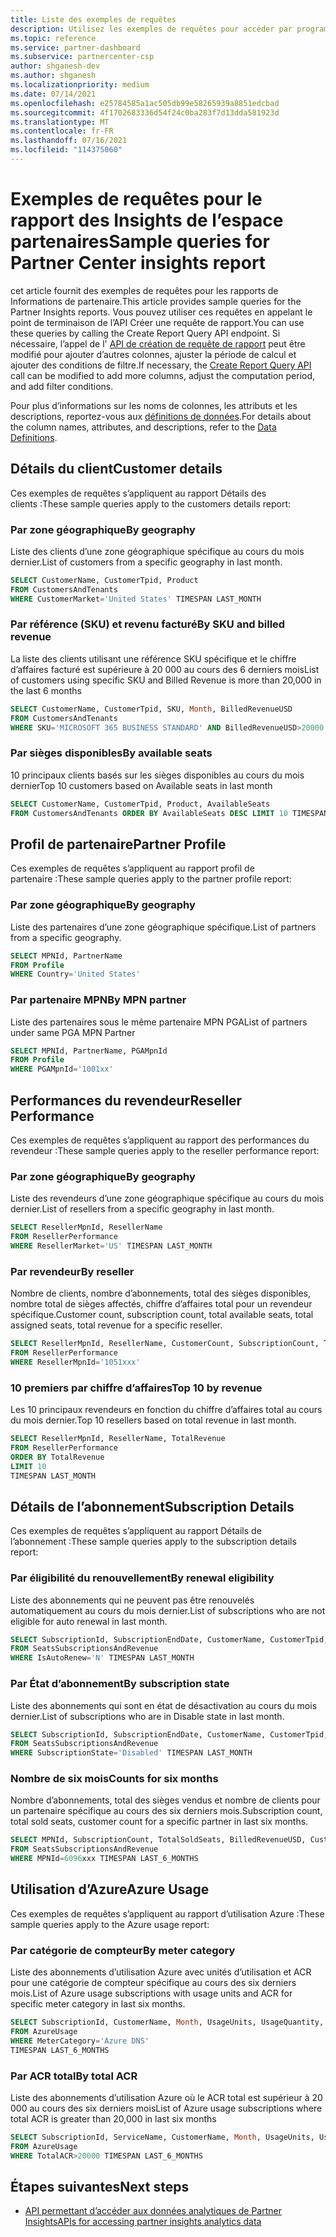 ```yaml
---
title: Liste des exemples de requêtes
description: Utilisez les exemples de requêtes pour accéder par programmation aux données analytiques de Partner Insights.
ms.topic: reference
ms.service: partner-dashboard
ms.subservice: partnercenter-csp
author: shganesh-dev
ms.author: shganesh
ms.localizationpriority: medium
ms.date: 07/14/2021
ms.openlocfilehash: e25784585a1ac505db99e58265939a8851edcbad
ms.sourcegitcommit: 4f1702683336d54f24c0ba283f7d13dda581923d
ms.translationtype: MT
ms.contentlocale: fr-FR
ms.lasthandoff: 07/16/2021
ms.locfileid: "114375060"
---
```

# <a name="sample-queries-for-partner-center-insights-report"></a><span data-ttu-id="09903-103">Exemples de requêtes pour le rapport des Insights de l’espace partenaires</span><span class="sxs-lookup"><span data-stu-id="09903-103">Sample queries for Partner Center insights report</span></span>

<span data-ttu-id="09903-104">cet article fournit des exemples de requêtes pour les rapports de Informations de partenaire.</span><span class="sxs-lookup"><span data-stu-id="09903-104">This article provides sample queries for the Partner Insights reports.</span></span> <span data-ttu-id="09903-105">Vous pouvez utiliser ces requêtes en appelant le point de terminaison de l’API Créer une requête de rapport.</span><span class="sxs-lookup"><span data-stu-id="09903-105">You can use these queries by calling the Create Report Query API endpoint.</span></span> <span data-ttu-id="09903-106">Si nécessaire, l’appel de l' [API de création de requête de rapport](insights-programmatic-access-paradigm.md#create-report-query-api) peut être modifié pour ajouter d’autres colonnes, ajuster la période de calcul et ajouter des conditions de filtre.</span><span class="sxs-lookup"><span data-stu-id="09903-106">If necessary, the [Create Report Query API](insights-programmatic-access-paradigm.md#create-report-query-api) call can be modified to add more columns, adjust the computation period, and add filter conditions.</span></span>

<span data-ttu-id="09903-107">Pour plus d’informations sur les noms de colonnes, les attributs et les descriptions, reportez-vous aux [définitions de données](insights-data-definitions.md).</span><span class="sxs-lookup"><span data-stu-id="09903-107">For details about the column names, attributes, and descriptions, refer to the [Data Definitions](insights-data-definitions.md).</span></span>

## <a name="customer-details"></a><span data-ttu-id="09903-108">Détails du client</span><span class="sxs-lookup"><span data-stu-id="09903-108">Customer details</span></span>

<span data-ttu-id="09903-109">Ces exemples de requêtes s’appliquent au rapport Détails des clients :</span><span class="sxs-lookup"><span data-stu-id="09903-109">These sample queries apply to the customers details report:</span></span>

### <a name="by-geography"></a><span data-ttu-id="09903-110">Par zone géographique</span><span class="sxs-lookup"><span data-stu-id="09903-110">By geography</span></span>

<span data-ttu-id="09903-111">Liste des clients d’une zone géographique spécifique au cours du mois dernier.</span><span class="sxs-lookup"><span data-stu-id="09903-111">List of customers from a specific geography in last month.</span></span>

```sql
SELECT CustomerName, CustomerTpid, Product 
FROM CustomersAndTenants 
WHERE CustomerMarket='United States' TIMESPAN LAST_MONTH
```

### <a name="by-sku-and-billed-revenue"></a><span data-ttu-id="09903-112">Par référence (SKU) et revenu facturé</span><span class="sxs-lookup"><span data-stu-id="09903-112">By SKU and billed revenue</span></span>

<span data-ttu-id="09903-113">La liste des clients utilisant une référence SKU spécifique et le chiffre d’affaires facturé est supérieure à 20 000 au cours des 6 derniers mois</span><span class="sxs-lookup"><span data-stu-id="09903-113">List of customers using specific SKU and Billed Revenue is more than 20,000 in the last 6 months</span></span>

```sql
SELECT CustomerName, CustomerTpid, SKU, Month, BilledRevenueUSD 
FROM CustomersAndTenants 
WHERE SKU='MICROSOFT 365 BUSINESS STANDARD' AND BilledRevenueUSD>20000 TIMESPAN LAST_6_MONTHS
```

### <a name="by-available-seats"></a><span data-ttu-id="09903-114">Par sièges disponibles</span><span class="sxs-lookup"><span data-stu-id="09903-114">By available seats</span></span>

<span data-ttu-id="09903-115">10 principaux clients basés sur les sièges disponibles au cours du mois dernier</span><span class="sxs-lookup"><span data-stu-id="09903-115">Top 10 customers based on Available seats in last month</span></span>

```sql
SELECT CustomerName, CustomerTpid, Product, AvailableSeats 
FROM CustomersAndTenants ORDER BY AvailableSeats DESC LIMIT 10 TIMESPAN LAST_MONTH
```

## <a name="partner-profile"></a><span data-ttu-id="09903-116">Profil de partenaire</span><span class="sxs-lookup"><span data-stu-id="09903-116">Partner Profile</span></span>

<span data-ttu-id="09903-117">Ces exemples de requêtes s’appliquent au rapport profil de partenaire :</span><span class="sxs-lookup"><span data-stu-id="09903-117">These sample queries apply to the partner profile report:</span></span>

### <a name="by-geography"></a><span data-ttu-id="09903-118">Par zone géographique</span><span class="sxs-lookup"><span data-stu-id="09903-118">By geography</span></span>

<span data-ttu-id="09903-119">Liste des partenaires d’une zone géographique spécifique.</span><span class="sxs-lookup"><span data-stu-id="09903-119">List of partners from a specific geography.</span></span>

```sql
SELECT MPNId, PartnerName 
FROM Profile 
WHERE Country='United States'
```

### <a name="by-mpn-partner"></a><span data-ttu-id="09903-120">Par partenaire MPN</span><span class="sxs-lookup"><span data-stu-id="09903-120">By MPN partner</span></span>

<span data-ttu-id="09903-121">Liste des partenaires sous le même partenaire MPN PGA</span><span class="sxs-lookup"><span data-stu-id="09903-121">List of partners under same PGA MPN Partner</span></span>

```sql
SELECT MPNId, PartnerName, PGAMpnId 
FROM Profile 
WHERE PGAMpnId='1001xx'
```

## <a name="reseller-performance"></a><span data-ttu-id="09903-122">Performances du revendeur</span><span class="sxs-lookup"><span data-stu-id="09903-122">Reseller Performance</span></span>

<span data-ttu-id="09903-123">Ces exemples de requêtes s’appliquent au rapport des performances du revendeur :</span><span class="sxs-lookup"><span data-stu-id="09903-123">These sample queries apply to the reseller performance report:</span></span>

### <a name="by-geography"></a><span data-ttu-id="09903-124">Par zone géographique</span><span class="sxs-lookup"><span data-stu-id="09903-124">By geography</span></span>

<span data-ttu-id="09903-125">Liste des revendeurs d’une zone géographique spécifique au cours du mois dernier.</span><span class="sxs-lookup"><span data-stu-id="09903-125">List of resellers from a specific geography in last month.</span></span>

```sql
SELECT ResellerMpnId, ResellerName 
FROM ResellerPerformance 
WHERE ResellerMarket='US' TIMESPAN LAST_MONTH
```

### <a name="by-reseller"></a><span data-ttu-id="09903-126">Par revendeur</span><span class="sxs-lookup"><span data-stu-id="09903-126">By reseller</span></span>

<span data-ttu-id="09903-127">Nombre de clients, nombre d’abonnements, total des sièges disponibles, nombre total de sièges affectés, chiffre d’affaires total pour un revendeur spécifique.</span><span class="sxs-lookup"><span data-stu-id="09903-127">Customer count, subscription count, total available seats, total assigned seats, total revenue for a specific reseller.</span></span>

```sql
SELECT ResellerMpnId, ResellerName, CustomerCount, SubscriptionCount, TotalAvailableSeats, TotalAssignedSeats, TotalRevenue 
FROM ResellerPerformance 
WHERE ResellerMpnId='1051xxx'
```

### <a name="top-10-by-revenue"></a><span data-ttu-id="09903-128">10 premiers par chiffre d’affaires</span><span class="sxs-lookup"><span data-stu-id="09903-128">Top 10 by revenue</span></span>

<span data-ttu-id="09903-129">Les 10 principaux revendeurs en fonction du chiffre d’affaires total au cours du mois dernier.</span><span class="sxs-lookup"><span data-stu-id="09903-129">Top 10 resellers based on total revenue in last month.</span></span>

```sql
SELECT ResellerMpnId, ResellerName, TotalRevenue 
FROM ResellerPerformance 
ORDER BY TotalRevenue 
LIMIT 10 
TIMESPAN LAST_MONTH
```

## <a name="subscription-details"></a><span data-ttu-id="09903-130">Détails de l’abonnement</span><span class="sxs-lookup"><span data-stu-id="09903-130">Subscription Details</span></span>

<span data-ttu-id="09903-131">Ces exemples de requêtes s’appliquent au rapport Détails de l’abonnement :</span><span class="sxs-lookup"><span data-stu-id="09903-131">These sample queries apply to the subscription details report:</span></span>

### <a name="by-renewal-eligibility"></a><span data-ttu-id="09903-132">Par éligibilité du renouvellement</span><span class="sxs-lookup"><span data-stu-id="09903-132">By renewal eligibility</span></span>

<span data-ttu-id="09903-133">Liste des abonnements qui ne peuvent pas être renouvelés automatiquement au cours du mois dernier.</span><span class="sxs-lookup"><span data-stu-id="09903-133">List of subscriptions who are not eligible for auto renewal in last month.</span></span>

```sql
SELECT SubscriptionId, SubscriptionEndDate, CustomerName, CustomerTpid, Product 
FROM SeatsSubscriptionsAndRevenue 
WHERE IsAutoRenew='N' TIMESPAN LAST_MONTH
```

### <a name="by-subscription-state"></a><span data-ttu-id="09903-134">Par État d’abonnement</span><span class="sxs-lookup"><span data-stu-id="09903-134">By subscription state</span></span>

<span data-ttu-id="09903-135">Liste des abonnements qui sont en état de désactivation au cours du mois dernier.</span><span class="sxs-lookup"><span data-stu-id="09903-135">List of subscriptions who are in Disable state in last month.</span></span>

```sql
SELECT SubscriptionId, SubscriptionEndDate, CustomerName, CustomerTpid, Product 
FROM SeatsSubscriptionsAndRevenue 
WHERE SubscriptionState='Disabled' TIMESPAN LAST_MONTH
```

### <a name="counts-for-six-months"></a><span data-ttu-id="09903-136">Nombre de six mois</span><span class="sxs-lookup"><span data-stu-id="09903-136">Counts for six months</span></span>

<span data-ttu-id="09903-137">Nombre d’abonnements, total des sièges vendus et nombre de clients pour un partenaire spécifique au cours des six derniers mois.</span><span class="sxs-lookup"><span data-stu-id="09903-137">Subscription count, total sold seats, customer count for a specific partner in last six months.</span></span>

```sql
SELECT MPNId, SubscriptionCount, TotalSoldSeats, BilledRevenueUSD, CustomerCount 
FROM SeatsSubscriptionsAndRevenue 
WHERE MPNId=6096xxx TIMESPAN LAST_6_MONTHS
```

## <a name="azure-usage"></a><span data-ttu-id="09903-138">Utilisation d’Azure</span><span class="sxs-lookup"><span data-stu-id="09903-138">Azure Usage</span></span>

<span data-ttu-id="09903-139">Ces exemples de requêtes s’appliquent au rapport d’utilisation Azure :</span><span class="sxs-lookup"><span data-stu-id="09903-139">These sample queries apply to the Azure usage report:</span></span>

### <a name="by-meter-category"></a><span data-ttu-id="09903-140">Par catégorie de compteur</span><span class="sxs-lookup"><span data-stu-id="09903-140">By meter category</span></span>

<span data-ttu-id="09903-141">Liste des abonnements d’utilisation Azure avec unités d’utilisation et ACR pour une catégorie de compteur spécifique au cours des six derniers mois.</span><span class="sxs-lookup"><span data-stu-id="09903-141">List of Azure usage subscriptions with usage units and ACR for specific meter category in last six months.</span></span>

```sql
SELECT SubscriptionId, CustomerName, Month, UsageUnits, UsageQuantity, TotalACR 
FROM AzureUsage 
WHERE MeterCategory='Azure DNS' 
TIMESPAN LAST_6_MONTHS
```

### <a name="by-total-acr"></a><span data-ttu-id="09903-142">Par ACR total</span><span class="sxs-lookup"><span data-stu-id="09903-142">By total ACR</span></span>

<span data-ttu-id="09903-143">Liste des abonnements d’utilisation Azure où le ACR total est supérieur à 20 000 au cours des six derniers mois</span><span class="sxs-lookup"><span data-stu-id="09903-143">List of Azure usage subscriptions where total ACR is greater than 20,000 in last six months</span></span>

```sql
SELECT SubscriptionId, ServiceName, CustomerName, Month, UsageUnits, UsageQuantity, TotalACR 
FROM AzureUsage 
WHERE TotalACR>20000 TIMESPAN LAST_6_MONTHS
```

## <a name="next-steps"></a><span data-ttu-id="09903-144">Étapes suivantes</span><span class="sxs-lookup"><span data-stu-id="09903-144">Next steps</span></span>

- [<span data-ttu-id="09903-145">API permettant d’accéder aux données analytiques de Partner Insights</span><span class="sxs-lookup"><span data-stu-id="09903-145">APIs for accessing partner insights analytics data</span></span>](insights-programmatic-analytics-available-api.md)
